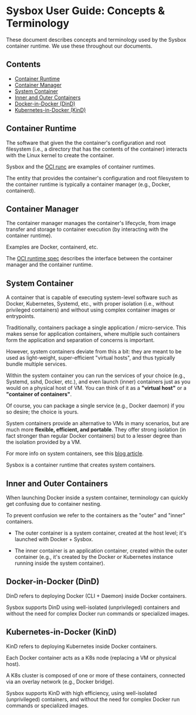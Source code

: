 # Sysbox User Guide: Concepts & Terminology

These document describes concepts and terminology used by the Sysbox container
runtime. We use these throughout our documents.

## Contents

-   [Container Runtime](#container-runtime)
-   [Container Manager](#container-manager)
-   [System Container](#system-container)
-   [Inner and Outer Containers](#inner-and-outer-containers)
-   [Docker-in-Docker (DinD)](#docker-in-docker-dind)
-   [Kubernetes-in-Docker (KinD)](#kubernetes-in-docker-kind)

## Container Runtime

The software that given the the container's configuration and root filesystem
(i.e., a directory that has the contents of the container) interacts with the
Linux kernel to create the container.

Sysbox and the [OCI runc](https://github.com/opencontainers/runc) are examples
of container runtimes.

The entity that provides the container's configuration and root filesystem to
the container runtime is typically a container manager
(e.g., Docker, containerd).

## Container Manager

The container manager manages the container's lifecycle, from image transfer and
storage to container execution (by interacting with the container runtime).

Examples are Docker, containerd, etc.

The [OCI runtime spec](https://github.com/opencontainers/runtime-spec) describes
the interface between the container manager and the container
runtime.

## System Container

A container that is capable of executing system-level software such as Docker,
Kubernetes, Systemd, etc., with proper isolation (i.e., without privileged
containers) and without using complex container images or entrypoints.

Traditionally, containers package a single application / micro-service. This
makes sense for application containers, where multiple such containers form the
application and separation of concerns is important.

However, system containers deviate from this a bit: they are meant to be used as
light-weight, super-efficient "virtual hosts", and thus typically bundle
multiple services.

Within the system container you can run the services of your choice (e.g.,
Systemd, sshd, Docker, etc.), and even launch (inner) containers just as you
would on a physical host of VM. You can think of it as a **"virtual host"** or a
**"container of containers"**.

Of course, you can package a single service (e.g., Docker daemon) if you so
desire; the choice is yours.

System containers provide an alternative to VMs in many scenarios, but are much more
**flexible, efficient, and portable**. They offer strong isolation (in fact stronger than
regular Docker containers) but to a lesser degree than the isolation provided by a VM.

For more info on system containers, see this [blog article](https://blog.nestybox.com/2019/09/13/system-containers.html).

Sysbox is a container runtime that creates system containers.

## Inner and Outer Containers

When launching Docker inside a system container, terminology can
quickly get confusing due to container nesting.

To prevent confusion we refer to the containers as the "outer" and
"inner" containers.

-   The outer container is a system container, created at the host
    level; it's launched with Docker + Sysbox.

-   The inner container is an application container, created within the outer
    container (e.g., it's created by the Docker or Kubernetes instance running
    inside the system container).

## Docker-in-Docker (DinD)

DinD refers to deploying Docker (CLI + Daemon) inside Docker containers.

Sysbox supports DinD using well-isolated (unprivileged) containers and without
the need for complex Docker run commands or specialized images.

## Kubernetes-in-Docker (KinD)

KinD refers to deploying Kubernetes inside Docker containers.

Each Docker container acts as a K8s node (replacing a VM or physical host).

A K8s cluster is composed of one or more of these containers, connected via an
overlay network (e.g., Docker bridge).

Sysbox supports KinD with high efficiency, using well-isolated (unprivileged)
containers, and without the need for complex Docker run commands or specialized
images.

